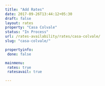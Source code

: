 ```yaml
---
title: "Add Rates"
date: 2017-09-26T13:44:12+05:30
draft: false
layout: rates
property: "Casa Colvale"
status: "In Process"
url: /rates-availability/rates/casa-colvale/
slug: "casa-colvale/"

propertyinfo:
 done: false

mainmenu:
 rates: true
 ratesavail: true

---
```


